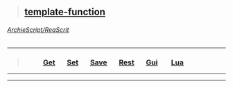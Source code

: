 >## [template-function](https://github.com/ArchieScript/template-function)
###### [ArchieScript/ReaScrit](https://github.com/ArchieScript/ReaScrit)
------------------------------------------------------------------------------------------------------------------
>### &nbsp;&nbsp;&nbsp;&nbsp;&nbsp;&nbsp;&nbsp;&nbsp;&nbsp;&nbsp;                                                                              [Get](https://github.com/ArchieScript/template-function/tree/master/template-function/Get)           &nbsp;&nbsp;&nbsp;&nbsp;&nbsp;        [Set](https://github.com/ArchieScript/template-function/tree/master/template-function/Set)           &nbsp;&nbsp;&nbsp;&nbsp;&nbsp;        [Save](https://github.com/ArchieScript/template-function/tree/master/template-function/Save)         &nbsp;&nbsp;&nbsp;&nbsp;&nbsp;        [Rest](https://github.com/ArchieScript/template-function/tree/master/template-function/Rest)         &nbsp;&nbsp;&nbsp;&nbsp;&nbsp;        [Gui](https://github.com/ArchieScript/template-function/tree/master/template-function/Gui)           &nbsp;&nbsp;&nbsp;&nbsp;&nbsp;        [Lua](https://github.com/ArchieScript/template-function/tree/master/template-function/Lua)           &nbsp;&nbsp;&nbsp;&nbsp;&nbsp; 
---

---
